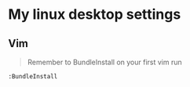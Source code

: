 My linux desktop settings
=========================

Vim
-------------------------
> Remember to BundleInstall on your first vim run

    :BundleInstall
